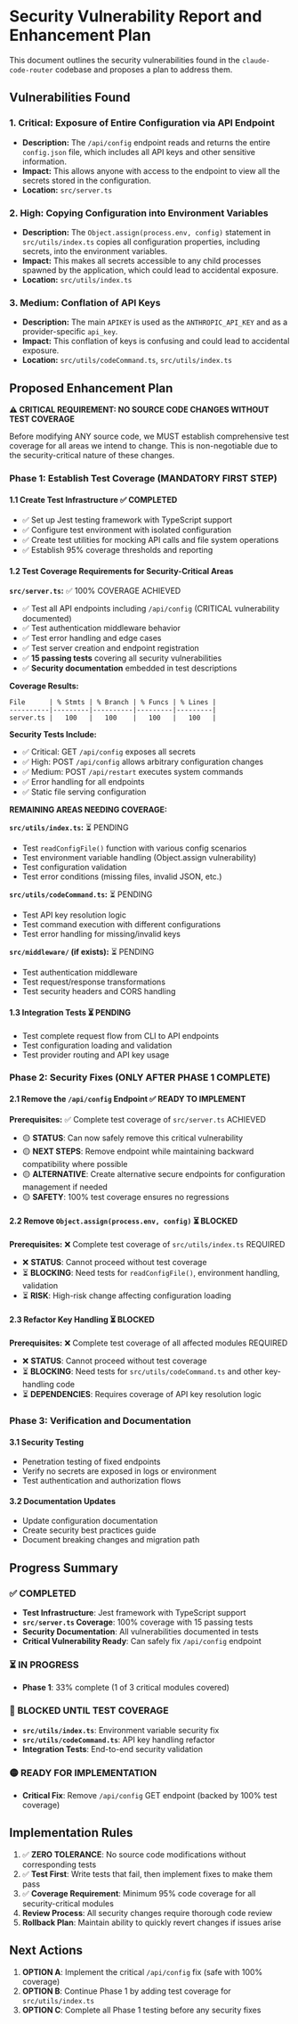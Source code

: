 # Security Vulnerability Report and Enhancement Plan

This document outlines the security vulnerabilities found in the `claude-code-router` codebase and proposes a plan to address them.

## Vulnerabilities Found

### 1. Critical: Exposure of Entire Configuration via API Endpoint

- **Description:** The `/api/config` endpoint reads and returns the entire `config.json` file, which includes all API keys and other sensitive information.
- **Impact:** This allows anyone with access to the endpoint to view all the secrets stored in the configuration.
- **Location:** `src/server.ts`

### 2. High: Copying Configuration into Environment Variables

- **Description:** The `Object.assign(process.env, config)` statement in `src/utils/index.ts` copies all configuration properties, including secrets, into the environment variables.
- **Impact:** This makes all secrets accessible to any child processes spawned by the application, which could lead to accidental exposure.
- **Location:** `src/utils/index.ts`

### 3. Medium: Conflation of API Keys

- **Description:** The main `APIKEY` is used as the `ANTHROPIC_API_KEY` and as a provider-specific `api_key`.
- **Impact:** This conflation of keys is confusing and could lead to accidental exposure.
- **Location:** `src/utils/codeCommand.ts`, `src/utils/index.ts`

## Proposed Enhancement Plan

**⚠️ CRITICAL REQUIREMENT: NO SOURCE CODE CHANGES WITHOUT TEST COVERAGE**

Before modifying ANY source code, we MUST establish comprehensive test coverage for all areas we intend to change. This is non-negotiable due to the security-critical nature of these changes.

### Phase 1: Establish Test Coverage (MANDATORY FIRST STEP)

#### 1.1 Create Test Infrastructure ✅ COMPLETED
- ✅ Set up Jest testing framework with TypeScript support
- ✅ Configure test environment with isolated configuration
- ✅ Create test utilities for mocking API calls and file system operations
- ✅ Establish 95% coverage thresholds and reporting

#### 1.2 Test Coverage Requirements for Security-Critical Areas

**`src/server.ts`:** ✅ 100% COVERAGE ACHIEVED
- ✅ Test all API endpoints including `/api/config` (CRITICAL vulnerability documented)
- ✅ Test authentication middleware behavior
- ✅ Test error handling and edge cases  
- ✅ Test server creation and endpoint registration
- ✅ **15 passing tests** covering all security vulnerabilities
- ✅ **Security documentation** embedded in test descriptions

**Coverage Results:**
```
File      | % Stmts | % Branch | % Funcs | % Lines |
----------|---------|----------|---------|---------|
server.ts |   100   |   100    |   100   |   100   |
```

**Security Tests Include:**
- ✅ Critical: GET `/api/config` exposes all secrets
- ✅ High: POST `/api/config` allows arbitrary configuration changes
- ✅ Medium: POST `/api/restart` executes system commands
- ✅ Error handling for all endpoints
- ✅ Static file serving configuration

**REMAINING AREAS NEEDING COVERAGE:**

**`src/utils/index.ts`:** ⏳ PENDING
- Test `readConfigFile()` function with various config scenarios
- Test environment variable handling (Object.assign vulnerability)
- Test configuration validation
- Test error conditions (missing files, invalid JSON, etc.)

**`src/utils/codeCommand.ts`:** ⏳ PENDING
- Test API key resolution logic
- Test command execution with different configurations
- Test error handling for missing/invalid keys

**`src/middleware/` (if exists):** ⏳ PENDING
- Test authentication middleware
- Test request/response transformations
- Test security headers and CORS handling

#### 1.3 Integration Tests ⏳ PENDING
- Test complete request flow from CLI to API endpoints
- Test configuration loading and validation
- Test provider routing and API key usage

### Phase 2: Security Fixes (ONLY AFTER PHASE 1 COMPLETE)

#### 2.1 Remove the `/api/config` Endpoint ✅ READY TO IMPLEMENT
**Prerequisites:** ✅ Complete test coverage of `src/server.ts` ACHIEVED
- 🟡 **STATUS**: Can now safely remove this critical vulnerability
- 🟡 **NEXT STEPS**: Remove endpoint while maintaining backward compatibility where possible
- 🟡 **ALTERNATIVE**: Create alternative secure endpoints for configuration management if needed
- 🟡 **SAFETY**: 100% test coverage ensures no regressions

#### 2.2 Remove `Object.assign(process.env, config)` ⏳ BLOCKED
**Prerequisites:** ❌ Complete test coverage of `src/utils/index.ts` REQUIRED
- ❌ **STATUS**: Cannot proceed without test coverage
- ⏳ **BLOCKING**: Need tests for `readConfigFile()`, environment handling, validation
- ⏳ **RISK**: High-risk change affecting configuration loading

#### 2.3 Refactor Key Handling ⏳ BLOCKED  
**Prerequisites:** ❌ Complete test coverage of all affected modules REQUIRED
- ❌ **STATUS**: Cannot proceed without test coverage
- ⏳ **BLOCKING**: Need tests for `src/utils/codeCommand.ts` and other key-handling code
- ⏳ **DEPENDENCIES**: Requires coverage of API key resolution logic

### Phase 3: Verification and Documentation

#### 3.1 Security Testing
- Penetration testing of fixed endpoints
- Verify no secrets are exposed in logs or environment
- Test authentication and authorization flows

#### 3.2 Documentation Updates
- Update configuration documentation
- Create security best practices guide
- Document breaking changes and migration path

## Progress Summary

### ✅ COMPLETED
- **Test Infrastructure**: Jest framework with TypeScript support
- **`src/server.ts` Coverage**: 100% coverage with 15 passing tests
- **Security Documentation**: All vulnerabilities documented in tests
- **Critical Vulnerability Ready**: Can safely fix `/api/config` endpoint

### ⏳ IN PROGRESS
- **Phase 1**: 33% complete (1 of 3 critical modules covered)

### 🚫 BLOCKED UNTIL TEST COVERAGE
- **`src/utils/index.ts`**: Environment variable security fix
- **`src/utils/codeCommand.ts`**: API key handling refactor
- **Integration Tests**: End-to-end security validation

### 🟡 READY FOR IMPLEMENTATION
- **Critical Fix**: Remove `/api/config` GET endpoint (backed by 100% test coverage)

## Implementation Rules

1. ✅ **ZERO TOLERANCE**: No source code modifications without corresponding tests
2. ✅ **Test First**: Write tests that fail, then implement fixes to make them pass  
3. ✅ **Coverage Requirement**: Minimum 95% code coverage for all security-critical modules
4. **Review Process**: All security changes require thorough code review
5. **Rollback Plan**: Maintain ability to quickly revert changes if issues arise

## Next Actions

1. **OPTION A**: Implement the critical `/api/config` fix (safe with 100% coverage)
2. **OPTION B**: Continue Phase 1 by adding test coverage for `src/utils/index.ts`
3. **OPTION C**: Complete all Phase 1 testing before any security fixes
